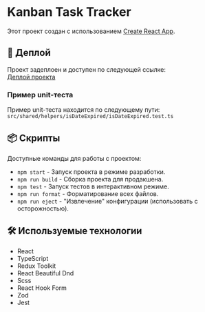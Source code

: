 # Kanban Task Tracker

Этот проект создан с использованием [Create React App](https://create-react-app.dev/).

## 🚀 Деплой

Проект задеплоен и доступен по следующей ссылке:  
[Деплой проекта](https://kanban-task-tracker-gold.vercel.app/)

### Пример unit-теста

Пример unit-теста находится по следующему пути:  
`src/shared/helpers/isDateExpired/isDateExpired.test.ts`

## 📦 Скрипты

Доступные команды для работы с проектом:

- `npm start` - Запуск проекта в режиме разработки.
- `npm run build` - Сборка проекта для продакшена.
- `npm test` - Запуск тестов в интерактивном режиме.
- `npm run format` - Форматирование всех файлов.
- `npm run eject` - "Извлечение" конфигурации (использовать с осторожностью).

## 🛠️ Используемые технологии

- React
- TypeScript
- Redux Toolkit
- React Beautiful Dnd
- Scss
- React Hook Form
- Zod
- Jest
